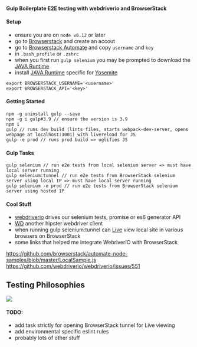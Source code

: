 #### Gulp Boilerplate E2E testing with  webdriverio and BrowserStack

#### Setup
- ensure you are on `node v0.12` or later
- go to [Browserstack](https://www.browserstack.com) and create an accout
- go to [Browserstack Automate](https://www.browserstack.com/automate) and copy `username` and `key`
- in `.bash_profile` or `.zshrc`
- when you first run `gulp selenium` you may be prompted to download the [JAVA Runtime](https://support.apple.com/kb/DL1572?locale=en_US)
- install [JAVA Runtime](https://support.apple.com/kb/DL1572?locale=en_US) specific for [Yosemite](http://fredericiana.com/2014/10/21/osx-yosemite-java-runtime-environment/)
```shell
export BROWSERSTACK_USERNAME='<username>'
export BROWSERSTACK_API='<key>'
```

#### Getting Started
```shell
npm -g uninstall gulp --save
npm -g i gulp#3.9 // ensure the version is 3.9
npm i
gulp // runs dev build (lints files, starts webpack-dev-server, opens webpage at localhost:3001) with livereload for JS
gulp -e prod // runs prod build => uglifies JS
```

#### Gulp Tasks
```shell
gulp selenium // run e2e tests from local selenium server => must have local server running
gulp selenium:tunnel // run e2e tests from BrowserStack selenium server using local IP => must have local server running
gulp selenium -e prod // run e2e tests from BrowserStack selenium server using hosted IP
```

#### Cool Stuff
- [webdriverio](http://webdriver.io/) drives our selenium tests, promise or es6 generator API
- [WD](http://admc.io/wd/) another hipster webdriver client
- when running gulp selenium:tunnel can [Live](https://www.browserstack.com/start) view local site in various browsers on BrowserStack
- some links that helped me integrate WebriverIO with BrowserStack

https://github.com/browserstack/automate-node-samples/blob/master/LocalSample.js
https://github.com/webdriverio/webdriverio/issues/551

## Testing Philosophies
![](https://www-static2.strongloop.com/wp-content/uploads/2015/03/975x703xpyramid.png.pagespeed.ic.Ozn480glOj.png)

#### TODO:
- add task strictly for opening BrowserStack tunnel for Live viewing
- add environmental specific eslint rules
- probably lots of other stuff
